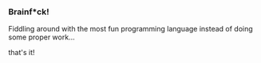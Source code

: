 <h3>Brainf*ck!</h3>
Fiddling around with the most fun programming language instead of doing some proper work...</p>
that's it!
